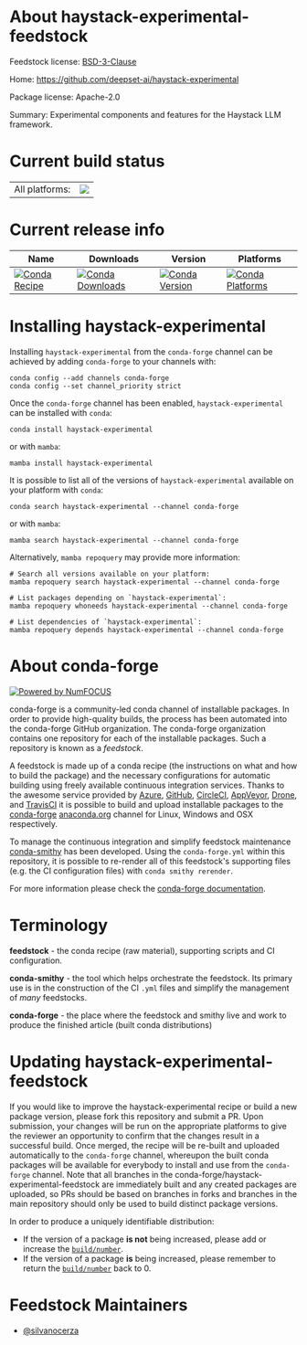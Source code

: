 About haystack-experimental-feedstock
=====================================

Feedstock license: [BSD-3-Clause](https://github.com/conda-forge/haystack-experimental-feedstock/blob/main/LICENSE.txt)

Home: https://github.com/deepset-ai/haystack-experimental

Package license: Apache-2.0

Summary: Experimental components and features for the Haystack LLM framework.

Current build status
====================


<table><tr><td>All platforms:</td>
    <td>
      <a href="https://dev.azure.com/conda-forge/feedstock-builds/_build/latest?definitionId=23011&branchName=main">
        <img src="https://dev.azure.com/conda-forge/feedstock-builds/_apis/build/status/haystack-experimental-feedstock?branchName=main">
      </a>
    </td>
  </tr>
</table>

Current release info
====================

| Name | Downloads | Version | Platforms |
| --- | --- | --- | --- |
| [![Conda Recipe](https://img.shields.io/badge/recipe-haystack--experimental-green.svg)](https://anaconda.org/conda-forge/haystack-experimental) | [![Conda Downloads](https://img.shields.io/conda/dn/conda-forge/haystack-experimental.svg)](https://anaconda.org/conda-forge/haystack-experimental) | [![Conda Version](https://img.shields.io/conda/vn/conda-forge/haystack-experimental.svg)](https://anaconda.org/conda-forge/haystack-experimental) | [![Conda Platforms](https://img.shields.io/conda/pn/conda-forge/haystack-experimental.svg)](https://anaconda.org/conda-forge/haystack-experimental) |

Installing haystack-experimental
================================

Installing `haystack-experimental` from the `conda-forge` channel can be achieved by adding `conda-forge` to your channels with:

```
conda config --add channels conda-forge
conda config --set channel_priority strict
```

Once the `conda-forge` channel has been enabled, `haystack-experimental` can be installed with `conda`:

```
conda install haystack-experimental
```

or with `mamba`:

```
mamba install haystack-experimental
```

It is possible to list all of the versions of `haystack-experimental` available on your platform with `conda`:

```
conda search haystack-experimental --channel conda-forge
```

or with `mamba`:

```
mamba search haystack-experimental --channel conda-forge
```

Alternatively, `mamba repoquery` may provide more information:

```
# Search all versions available on your platform:
mamba repoquery search haystack-experimental --channel conda-forge

# List packages depending on `haystack-experimental`:
mamba repoquery whoneeds haystack-experimental --channel conda-forge

# List dependencies of `haystack-experimental`:
mamba repoquery depends haystack-experimental --channel conda-forge
```


About conda-forge
=================

[![Powered by
NumFOCUS](https://img.shields.io/badge/powered%20by-NumFOCUS-orange.svg?style=flat&colorA=E1523D&colorB=007D8A)](https://numfocus.org)

conda-forge is a community-led conda channel of installable packages.
In order to provide high-quality builds, the process has been automated into the
conda-forge GitHub organization. The conda-forge organization contains one repository
for each of the installable packages. Such a repository is known as a *feedstock*.

A feedstock is made up of a conda recipe (the instructions on what and how to build
the package) and the necessary configurations for automatic building using freely
available continuous integration services. Thanks to the awesome service provided by
[Azure](https://azure.microsoft.com/en-us/services/devops/), [GitHub](https://github.com/),
[CircleCI](https://circleci.com/), [AppVeyor](https://www.appveyor.com/),
[Drone](https://cloud.drone.io/welcome), and [TravisCI](https://travis-ci.com/)
it is possible to build and upload installable packages to the
[conda-forge](https://anaconda.org/conda-forge) [anaconda.org](https://anaconda.org/)
channel for Linux, Windows and OSX respectively.

To manage the continuous integration and simplify feedstock maintenance
[conda-smithy](https://github.com/conda-forge/conda-smithy) has been developed.
Using the ``conda-forge.yml`` within this repository, it is possible to re-render all of
this feedstock's supporting files (e.g. the CI configuration files) with ``conda smithy rerender``.

For more information please check the [conda-forge documentation](https://conda-forge.org/docs/).

Terminology
===========

**feedstock** - the conda recipe (raw material), supporting scripts and CI configuration.

**conda-smithy** - the tool which helps orchestrate the feedstock.
                   Its primary use is in the construction of the CI ``.yml`` files
                   and simplify the management of *many* feedstocks.

**conda-forge** - the place where the feedstock and smithy live and work to
                  produce the finished article (built conda distributions)


Updating haystack-experimental-feedstock
========================================

If you would like to improve the haystack-experimental recipe or build a new
package version, please fork this repository and submit a PR. Upon submission,
your changes will be run on the appropriate platforms to give the reviewer an
opportunity to confirm that the changes result in a successful build. Once
merged, the recipe will be re-built and uploaded automatically to the
`conda-forge` channel, whereupon the built conda packages will be available for
everybody to install and use from the `conda-forge` channel.
Note that all branches in the conda-forge/haystack-experimental-feedstock are
immediately built and any created packages are uploaded, so PRs should be based
on branches in forks and branches in the main repository should only be used to
build distinct package versions.

In order to produce a uniquely identifiable distribution:
 * If the version of a package **is not** being increased, please add or increase
   the [``build/number``](https://docs.conda.io/projects/conda-build/en/latest/resources/define-metadata.html#build-number-and-string).
 * If the version of a package **is** being increased, please remember to return
   the [``build/number``](https://docs.conda.io/projects/conda-build/en/latest/resources/define-metadata.html#build-number-and-string)
   back to 0.

Feedstock Maintainers
=====================

* [@silvanocerza](https://github.com/silvanocerza/)

